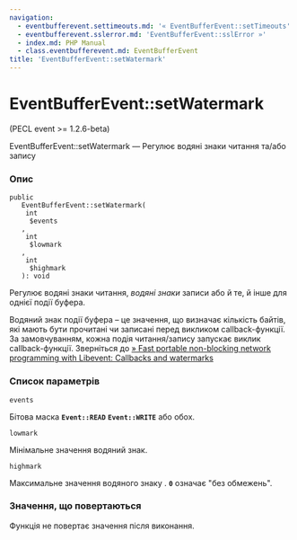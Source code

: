 ```yaml
---
navigation:
  - eventbufferevent.settimeouts.md: '« EventBufferEvent::setTimeouts'
  - eventbufferevent.sslerror.md: 'EventBufferEvent::sslError »'
  - index.md: PHP Manual
  - class.eventbufferevent.md: EventBufferEvent
title: 'EventBufferEvent::setWatermark'
---
```

# EventBufferEvent::setWatermark

(PECL event >= 1.2.6-beta)

EventBufferEvent::setWatermark — Регулює водяні знаки читання та/або запису

### Опис

```methodsynopsis
public
   EventBufferEvent::setWatermark(
    int
     $events
   , 
    int
     $lowmark
   , 
    int
     $highmark
   ): void
```

Регулює водяні знаки читання, *водяні знаки* записи або й те, й інше для однієї події буфера.

Водяний знак події буфера – це значення, що визначає кількість байтів, які мають бути прочитані чи записані перед викликом callback-функції. За замовчуванням, кожна подія читання/запису запускає виклик callback-функції. Зверніться до [» Fast portable non-blocking network programming with Libevent: Callbacks and watermarks](http://www.wangafu.net/~nickm/libevent-book/Ref6_bufferevent.html#_callbacks_and_watermarks)

### Список параметрів

`events`

Бітова маска **`Event::READ`** **`Event::WRITE`** або обох.

`lowmark`

Мінімальне значення водяний знак.

`highmark`

Максимальне значення водяного знаку . **`0`** означає "без обмежень".

### Значення, що повертаються

Функція не повертає значення після виконання.
